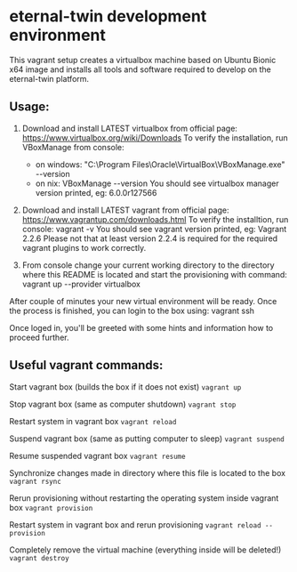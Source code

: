eternal-twin development environment
====================================

This vagrant setup creates a virtualbox machine based on Ubuntu Bionic x64 image and
installs all tools and software required to develop on the eternal-twin platform. 

Usage:
------
1. Download and install LATEST virtualbox from official page: https://www.virtualbox.org/wiki/Downloads
   To verify the installation, run VBoxManage from console:
      - on windows:
        "C:\Program Files\Oracle\VirtualBox\VBoxManage.exe" --version
      - on nix: VBoxManage --version
   You should see virtualbox manager version printed, eg: 6.0.0r127566

2. Download and install LATEST vagrant from official page: https://www.vagrantup.com/downloads.html
   To verify the installtion, run console:
      vagrant -v
   You should see vagrant version printed, eg: Vagrant 2.2.6
   Please not that at least version 2.2.4 is required for the required vagrant plugins to work correctly.

4. From console change your current working directory to the directory where this README is located and
   start the provisioning with command:
      vagrant up --provider virtualbox

After couple of minutes your new virtual environment will be ready.
Once the process is finished, you can login to the box using:
    vagrant ssh

Once loged in, you'll be greeted with some hints and information how to proceed further.


Useful vagrant commands:
------------------------

Start vagrant box (builds the box if it does not exist) 
```vagrant up```

Stop vagrant box (same as computer shutdown) 
```vagrant stop```

Restart system in vagrant box 
```vagrant reload```

Suspend vagrant box (same as putting computer to sleep) 
```vagrant suspend```

Resume suspended vagrant box 
```vagrant resume```

Synchronize changes made in directory where this file is located to the box 
```vagrant rsync```

Rerun provisioning without restarting the operating system inside vagrant box 
```vagrant provision```

Restart system in vagrant box and rerun provisioning 
```vagrant reload --provision```

Completely remove the virtual machine (everything inside will be deleted!) 
```vagrant destroy```


